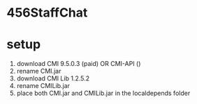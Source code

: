 # 456StaffChat

# setup

1. download CMI 9.5.0.3 (paid) OR CMI-API ()
2. rename CMI.jar
3. download CMI Lib 1.2.5.2
4. rename CMILib.jar
5. place both CMI.jar and CMILib.jar in the localdepends folder
